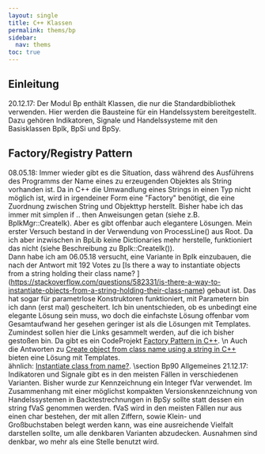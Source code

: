 ```yaml
---
layout: single
title: C++ Klassen
permalink: thems/bp
sidebar:
  nav: thems
toc: true
---
```

## Einleitung

20.12.17: Der Modul Bp enthält Klassen, die nur die Standardbibliothek verwenden. Hier
werden die Bausteine für ein Handelssystem bereitgestellt. Dazu gehören Indikatoren, 
Signale und Handelssysteme mit den Basisklassen BpIk, BpSi und BpSy.

## Factory/Registry Pattern

08.05.18: Immer wieder gibt es die Situation, dass während des Ausführens des 
Programms der Name eines zu erzeugenden Objektes als String vorhanden ist. Da in
C++ die Umwandlung eines Strings in einen Typ nicht möglich ist, wird in irgendeiner 
Form eine "Factory" benötigt, die eine Zuordnung zwischen String und Objekttyp 
herstellt. Bisher habe ich das immer mit simplen if .. then Anweisungen getan 
(siehe z.B. BpIkMgr::CreateIk). Aber es gibt offenbar auch elegantere Lösungen. Mein
erster Versuch bestand in der Verwendung von ProcessLine() aus Root. Da ich aber
inzwischen in BpLib keine Dictionaries mehr herstelle, funktioniert das nicht 
(siehe Beschreibung zu BpIk::CreateIk()).
<br>Dann habe ich am 06.05.18 versucht, eine Variante in BpIk einzubauen, die nach der
Antwort mit 192 Votes zu 
[Is there a way to instantiate objects from a string holding their class name? ]
(https://stackoverflow.com/questions/582331/is-there-a-way-to-instantiate-objects-from-a-string-holding-their-class-name)
gebaut ist. Das hat sogar für parametrlose Konstruktoren funktioniert, mit Parametern
bin ich dann (erst mal) gescheitert. Ich bin unentschieden, ob es unbedingt eine
elegante Lösung sein muss, wo doch die einfachste Lösung offenbar vom Gesamtaufwand
her gesehen geringer ist als die Lösungen mit Templates. Zumindest sollen hier die
Links gesammelt werden, auf die ich bisher gestoßen bin. Da gibt es ein CodeProjekt
[Factory Pattern in C++](https://www.codeproject.com/Articles/363338/Factory-Pattern-in-Cplusplus).
\n Auch die Antworten zu 
[Create object from class name using a string in C++](https://stackoverflow.com/questions/41188383/create-object-from-class-name-using-a-string-in-c?answertab=votes#tab-top)
bieten eine Lösung mit Templates.
<br>ähnlich: [Instantiate class from name?](https://stackoverflow.com/questions/1096700/instantiate-class-from-name).
\section Bp90 Allgemeines
21.12.17: Indikatoren und Signale gibt es in den meisten Fällen in verschiedenen
Varianten. Bisher wurde zur Kennzeichnung ein Integer fVar verwendet. Im Zusammenhang
mit einer möglichst kompakten Versionskennzeichnung von Handelssystemen in
Backtestrechnungen in BpSy sollte statt dessen ein string fVaS genommen werden. fVaS
wird in den meisten Fällen nur aus einen char bestehen, der mit allen Ziffern, sowie 
Klein- und Großbuchstaben belegt werden kann, was eine ausreichende Vielfalt 
darstellen sollte, um alle denkbaren Varianten abzudecken. Ausnahmen sind denkbar, wo
mehr als eine Stelle benutzt wird.